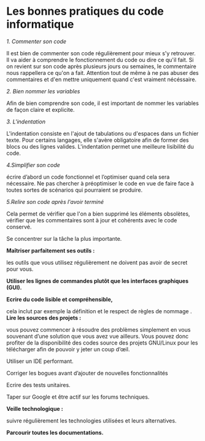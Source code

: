 # Les bonnes pratiques du code informatique

*1. Commenter son code*

Il est bien de commenter son code régulièrement pour mieux s'y retrouver. Il va aider à comprendre le fonctionnement du code ou dire ce qu'il fait. Si on revient sur son code après plusieurs jours ou semaines, le commentaire nous rappellera ce qu'on a fait. Attention tout de même à ne pas abuser des commentaires et d'en mettre uniquement quand c'est vraiment nécéssaire.

*2. Bien nommer les variables*

Afin de bien comprendre son code, il est important de nommer les variables de façon claire et explicite.

*3. L'indentation*

L'indentation consiste en l'ajout de tabulations ou d'espaces dans un fichier texte. Pour certains langages, elle s'avère obligatoire afin de former des blocs ou des lignes valides. L'indentation permet une meilleure lisibilité du code.

*4.Simplifier son code*

écrire d’abord un code fonctionnel et l’optimiser quand cela sera nécessaire. Ne pas chercher à préoptimiser le code en vue de faire face à toutes sortes de scénarios qui pourraient se produire.

*5.Relire son code après l'avoir terminé*

Cela permet de vérifier que l'on a bien supprimé les éléments obsolètes, vérifier que les commentaires sont à jour et cohérents avec le code conservé.

Se concentrer sur la tâche la plus importante.

**Maîtriser parfaitement ses outils :**

les outils que vous utilisez régulièrement ne doivent pas avoir de secret pour vous.

**Utiliser les lignes de commandes plutôt que les interfaces graphiques (GUI).**


**Ecrire du code lisible et compréhensible,**

cela inclut par exemple la définition et le respect de règles de nommage
.
**Lire les sources des projets :**

vous pouvez commencer à résoudre des problèmes simplement en vous souvenant d’une solution que vous avez vue ailleurs. Vous pouvez donc profiter de la disponibilité des codes source des projets GNU/Linux pour les télécharger afin de pouvoir y jeter un coup d’œil.

Utiliser un IDE performant.

Corriger les bogues avant d’ajouter de nouvelles fonctionnalités

Ecrire des tests unitaires.

Taper sur Google et être actif sur les forums techniques.

**Veille technologique :**

suivre régulièrement les technologies utilisées et leurs alternatives.

**Parcourir toutes les documentations.**
